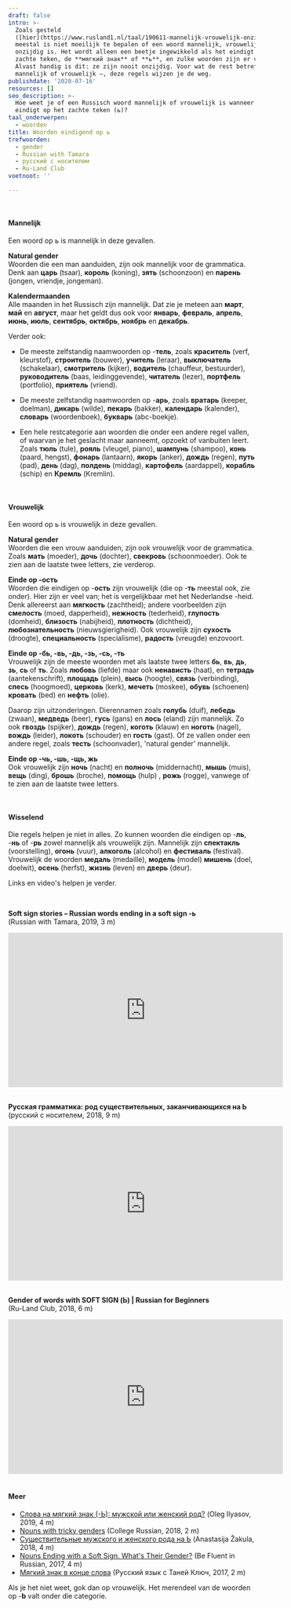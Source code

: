 ```yaml
---
draft: false
intro: >-
  Zoals gesteld
  ([hier](https://www.rusland1.nl/taal/190611-mannelijk-vrouwelijk-onzijdig/)),
  meestal is niet moeilijk te bepalen of een woord mannelijk, vrouwelijk of
  onzijdig is. Het wordt alleen een beetje ingewikkeld als het eindigt op het
  zachte teken, de **мягкий знак** of **ь**, en zulke woorden zijn er veel.
  Alvast handig is dit: ze zijn nooit onzijdig. Voor wat de rest betreft –
  mannelijk of vrouwelijk –, deze regels wijzen je de weg.
publishdate: '2020-07-16'
resources: []
seo_description: >-
  Hoe weet je of een Russisch woord mannelijk of vrouwelijk is wanneer het
  eindigt op het zachte teken (ь)? 
taal_onderwerpen:
  - woorden
title: Woorden eindigend op ь
trefwoorden:
  - gender
  - Russian with Tamara
  - русский с носителем
  - Ru-Land Club
voetnoot: ''

---
```


<br/>


#### Mannelijk

Een woord op ь is mannelijk in deze gevallen.


**Natural gender**<br/>
Woorden die een man aanduiden, zijn ook mannelijk voor de grammatica. Denk aan **царь** (tsaar), **король** (koning), **зять** (schoonzoon) en **парень** (jongen, vriendje, jongeman). 


**Kalendermaanden**<br/>
Alle maanden in het Russisch zijn mannelijk. Dat zie je meteen aan **март**, **май** en **август**, maar het geldt dus ook voor **январь**, **февраль**, **апрель**, **июнь**, **июль**, **сентябрь**, **октябрь**, **ноябрь** en **декабрь**.


Verder ook:

- De meeste zelfstandig naamwoorden op -**тель**, zoals **краситель** (verf, kleurstof), **строитель** (bouwer),  **учитель** (leraar), **выключатель** (schakelaar), **смотритель** (kijker), **водитель** (chauffeur, bestuurder), **руководитель** (baas, leidinggevende), **читатель** (lezer), **портфель** (portfolio), **приятель** (vriend).

- De meeste zelfstandig naamwoorden op -**арь**, zoals **вратарь** (keeper, doelman), **дикарь** (wilde), **пекарь** (bakker), **календарь** (kalender), **словарь** (woordenboek), **букварь** (abc-boekje).

- Een hele restcategorie aan woorden die onder een andere regel vallen, of waarvan je het geslacht maar aanneemt, opzoekt of vanbuiten leert. Zoals  **тюль** (tule), **рояль** (vleugel, piano), **шампунь** (shampoo), **конь** (paard, hengst), **фонарь** (lantaarn), **якорь** (anker), **дождь** (regen), **путь** (pad), **день** (dag), **полдень** (middag), **картофель** (aardappel), **корабль** (schip) en **Кремль** (Kremlin).





 <br/>

#### Vrouwelijk

Een woord op ь is vrouwelijk in deze gevallen.


**Natural gender**<br/>Woorden die een vrouw aanduiden, zijn ook vrouwelijk voor de grammatica. Zoals **мать** (moeder), **дочь** (dochter), **свекровь** (schoonmoeder). Ook te zien aan de laatste twee letters, zie verderop.


**Einde op -ость**<br/>Woorden die eindigen op -**ость** zijn vrouwelijk (die op -**ть** meestal ook, zie onder). Hier zijn er veel van; het is vergelijkbaar met het Nederlandse -heid. Denk allereerst aan **мягкость** (zachtheid); andere voorbeelden zijn **смелость** (moed, dapperheid), **нежность** (tederheid), **глупость** (domheid), **близость** (nabijheid), **плотность** (dichtheid), **любознательность** (nieuwsgierigheid). Ook vrouwelijk zijn **сухость** (droogte), **специальность** (specialisme), **радость** (vreugde) enzovoort.


**Einde op -бь, -вь, -дь, -зь, -сь, -ть**<br/>
Vrouwelijk zijn de meeste woorden met als laatste twee letters **бь**, **вь**, **дь**, **зь**, **сь** of **ть**. Zoals **любовь** (liefde) maar ook **ненависть** (haat), en **тетрадь** (aantekenschrift), **площадь** (plein),  **высь** (hoogte), **связь** (verbinding), **спесь** (hoogmoed), **церковь** (kerk), **мечеть** (moskee), **обувь** (schoenen) **кровать** (bed) en **нефть** (olie).

Daarop zijn uitzonderingen. Dierennamen zoals **голубь** (duif), **лебедь** (zwaan), **медведь** (beer), **гусь** (gans) en **лось** (eland) zijn mannelijk. Zo ook **гвоздь** (spijker), **дождь** (regen), **коготь** (klauw) en **ноготь** (nagel), **вождь** (leider), **локоть** (schouder) en **гость** (gast). Of ze vallen onder een andere regel, zoals **тесть** (schoonvader), 'natural gender' mannelijk.

**Einde op -чь, -шь, -щь, жь**<br/>Ook vrouwelijk zijn **ночь** (nacht) en **полночь** (middernacht), **мышь** (muis), **вещь** (ding), **брошь** (broche), **помощь** (hulp) , **рожь** (rogge), vanwege of te zien aan de laatste twee letters. 

 

<br/>

#### Wisselend

Die regels helpen je niet in alles. Zo kunnen woorden die eindigen op -**ль**, -**нь** of -**рь** zowel mannelijk als vrouwelijk zijn. Mannelijk zijn **спектакль** (voorstelling), **огонь** (vuur), **алкоголь** (alcohol) en **фестиваль** (festival). Vrouwelijk  de woorden **медаль** (medaille), **модель** (model) **мишень** (doel, doelwit), **осень** (herfst), **жизнь** (leven) en **дверь** (deur).

Links en video's helpen je verder.

<br/>

**Soft sign stories – Russian words ending in a soft sign -ь**<br/>
(Russian with Tamara, 2019, 3 m)

<iframe width="560" height="315" src="https://www.youtube.com/embed/S_i5TSOCOwc" frameborder="0" allow="accelerometer; autoplay; encrypted-media; gyroscope; picture-in-picture" allowfullscreen></iframe>

<br/>
<br/>

**Русская грамматика: род существительных, заканчивающихся на Ь**<br/>
(русский с носителем, 2018, 9 m)

<iframe width="560" height="315" src="https://www.youtube.com/embed/wQgL3_FWkvU" frameborder="0" allow="accelerometer; autoplay; encrypted-media; gyroscope; picture-in-picture" allowfullscreen></iframe>

 
<br/>
 <br/>

**Gender of words with SOFT SIGN (Ь) | Russian for Beginners<br/>**
(Ru-Land Club, 2018, 6 m)

<iframe width="560" height="315" src="https://www.youtube.com/embed/e3249VXborE" frameborder="0" allow="accelerometer; autoplay; encrypted-media; gyroscope; picture-in-picture" allowfullscreen></iframe>


<br/>
<br/> 

#### Meer


- [Слова на мягкий знак (-Ь): мужской или женский род?](https://youtu.be/1u1BaFdBlWY) (Oleg Ilyasov, 2019, 4 m)
- [Nouns with tricky genders](https://www.youtube.com/watch?v=CVTomKExcTA) (College Russian, 2018, 2 m) 
- [Существительные мужского и женского рода на Ь](https://youtu.be/J4NDydpuwQA) (Anastasija Žakula, 2018, 4 m)
- [Nouns Ending with a Soft Sign. What's Their Gender?](https://youtu.be/6JMAmKSEOMU) (Be Fluent in Russian, 2017, 4 m)
- [Мягкий знак в конце слова](https://youtu.be/nHPSjeKiwuY) (Русский язык с Таней Ключ, 2017, 2 m)

 
Als je het niet weet, gok dan op vrouwelijk. Het merendeel van de woorden op -**b** valt onder die categorie.

 